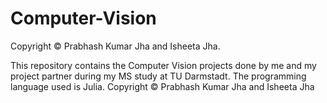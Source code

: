 # Computer-Vision
Copyright ©  Prabhash Kumar Jha and Isheeta Jha.

This repository contains the Computer Vision projects done by me and my project partner during my MS study at TU Darmstadt. The programming language used is Julia.  Copyright ©  Prabhash Kumar Jha and Isheeta Jha
